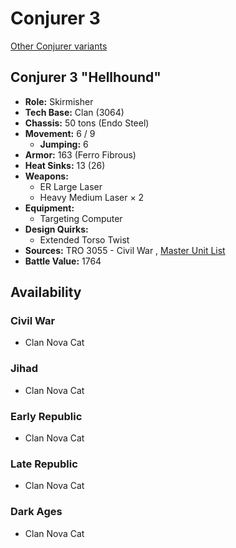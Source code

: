 # Conjurer 3 

[Other Conjurer variants](../conjurer.md) 

## Conjurer 3 "Hellhound" 

- **Role:** Skirmisher 
- **Tech Base:** Clan (3064) 
- **Chassis:** 50 tons (Endo Steel) 
- **Movement:** 6 / 9 
  - **Jumping:** 6 
- **Armor:** 163 (Ferro Fibrous) 
- **Heat Sinks:** 13 (26) 
- **Weapons:** 
  - ER Large Laser 
  - Heavy Medium Laser × 2 
- **Equipment:** 
  - Targeting Computer 
- **Design Quirks:** 
  - Extended Torso Twist 
- **Sources:** TRO 3055 - Civil War , [Master Unit List](http://masterunitlist.info/Unit/Details/1475/hellhound-conjurer-3) 
- **Battle Value:** 1764 

## Availability 

### Civil War 

- Clan Nova Cat 

### Jihad 

- Clan Nova Cat 

### Early Republic 

- Clan Nova Cat 

### Late Republic 

- Clan Nova Cat 

### Dark Ages 

- Clan Nova Cat 

